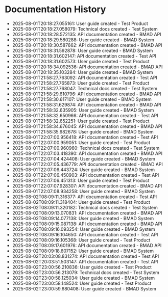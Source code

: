 # Documentation History

- 2025-08-01T20:18:27.055161: User guide created - Test Product
- 2025-08-01T20:18:27.058079: Technical docs created - Test System
- 2025-08-01T20:18:28.572135: API documentation created - BMAD API
- 2025-08-01T20:18:29.580288: User guide created - BMAD System
- 2025-08-01T20:18:30.587662: API documentation created - BMAD API
- 2025-08-01T20:18:31.592878: User guide created - BMAD System
- 2025-08-01T20:18:31.602147: API documentation created - Test API
- 2025-08-01T20:18:31.602573: User guide created - Test Product
- 2025-08-01T20:18:34.092536: API documentation created - BMAD API
- 2025-08-01T20:18:35.103284: User guide created - BMAD System
- 2025-08-01T21:58:27.763092: API documentation created - Test API
- 2025-08-01T21:58:27.765873: User guide created - Test Product
- 2025-08-01T21:58:27.768047: Technical docs created - Test System
- 2025-08-01T21:58:29.610796: API documentation created - BMAD API
- 2025-08-01T21:58:30.617107: User guide created - BMAD System
- 2025-08-01T21:58:31.629874: API documentation created - BMAD API
- 2025-08-01T21:58:32.635905: User guide created - BMAD System
- 2025-08-01T21:58:32.650966: API documentation created - Test API
- 2025-08-01T21:58:32.652251: User guide created - Test Product
- 2025-08-01T21:58:34.676045: API documentation created - BMAD API
- 2025-08-01T21:58:35.682678: User guide created - BMAD System
- 2025-08-01T22:07:00.956418: API documentation created - Test API
- 2025-08-01T22:07:00.959051: User guide created - Test Product
- 2025-08-01T22:07:00.960960: Technical docs created - Test System
- 2025-08-01T22:07:03.418390: API documentation created - BMAD API
- 2025-08-01T22:07:04.424408: User guide created - BMAD System
- 2025-08-01T22:07:05.436779: API documentation created - BMAD API
- 2025-08-01T22:07:06.443724: User guide created - BMAD System
- 2025-08-01T22:07:06.450903: API documentation created - Test API
- 2025-08-01T22:07:06.451313: User guide created - Test Product
- 2025-08-01T22:07:07.928307: API documentation created - BMAD API
- 2025-08-01T22:07:08.934258: User guide created - BMAD System
- 2025-08-02T08:09:11.316377: API documentation created - Test API
- 2025-08-02T08:09:11.318404: User guide created - Test Product
- 2025-08-02T08:09:11.320182: Technical docs created - Test System
- 2025-08-02T08:09:13.070831: API documentation created - BMAD API
- 2025-08-02T08:09:14.077138: User guide created - BMAD System
- 2025-08-02T08:09:15.087138: API documentation created - BMAD API
- 2025-08-02T08:09:16.093254: User guide created - BMAD System
- 2025-08-02T08:09:16.104650: API documentation created - Test API
- 2025-08-02T08:09:16.105368: User guide created - Test Product
- 2025-08-02T08:09:17.601976: API documentation created - BMAD API
- 2025-08-02T08:09:18.607152: User guide created - BMAD System
- 2025-08-02T20:03:08.831274: API documentation created - Test API
- 2025-08-02T20:03:51.503147: API documentation created - Test API
- 2025-08-02T23:00:56.210836: User guide created - Test Product
- 2025-08-02T23:00:56.213079: Technical docs created - Test System
- 2025-08-02T23:00:58.125034: User guide created - BMAD System
- 2025-08-02T23:00:58.148524: User guide created - Test Product
- 2025-08-02T23:00:59.680408: User guide created - BMAD System
